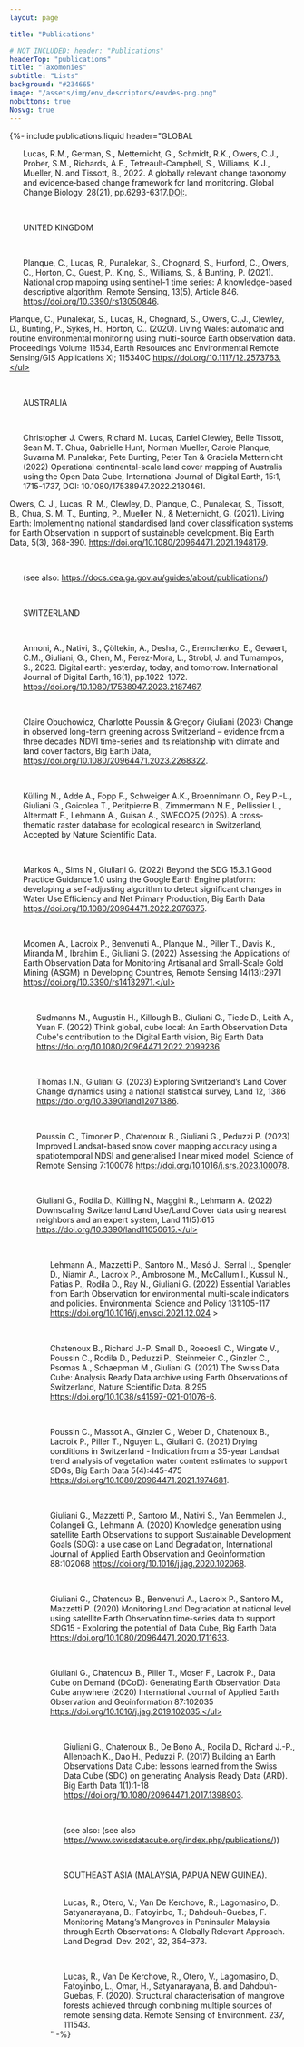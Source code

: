 ```yaml
---
layout: page

title: "Publications"

# NOT INCLUDED: header: "Publications"
headerTop: "publications"
title: "Taxomonies"
subtitle: "Lists"
background: "#234665"
image: "/assets/img/env_descriptors/envdes-png.png"
nobuttons: true
Nosvg: true
---
```


{%-
include publications.liquid
header="GLOBAL <br><ul>Lucas, R.M., German, S., Metternicht, G., Schmidt, R.K., Owers, C.J., Prober, S.M., Richards, A.E., Tetreault‐Campbell, S., Williams, K.J., Mueller, N. and Tissott, B., 2022. A globally relevant change taxonomy and evidence‐based change framework for land monitoring. Global Change Biology, 28(21), pp.6293-6317.[DOI:](10.1111/gcb.16346).</ul>

<br><ul> UNITED KINGDOM</ul>
<br><ul> Planque, C., Lucas, R., Punalekar, S., Chognard, S., Hurford, C., Owers, C., Horton, C., Guest, P., King, S., Williams, S., & Bunting, P. (2021). National crop mapping using sentinel-1 time series: A knowledge-based descriptive algorithm. Remote Sensing, 13(5), Article 846. https://doi.org/10.3390/rs13050846. </ul>

Planque, C., Punalekar, S., Lucas, R., Chognard, S., Owers, C.,J., Clewley, D., Bunting, P., Sykes, H., Horton, C.. (2020). Living Wales: automatic and routine environmental monitoring using multi-source Earth observation data. Proceedings Volume 11534, Earth Resources and Environmental Remote Sensing/GIS Applications XI; 115340C https://doi.org/10.1117/12.2573763.</ul>

<br><ul> AUSTRALIA</ul>
<br><ul> Christopher J. Owers, Richard M. Lucas, Daniel Clewley, Belle Tissott, Sean M. T. Chua, Gabrielle Hunt, Norman Mueller, Carole Planque, Suvarna M. Punalekar, Pete Bunting, Peter Tan & Graciela Metternicht (2022) Operational continental-scale land cover mapping of Australia using the Open Data Cube, International Journal of Digital Earth, 15:1, 1715-1737, DOI: 10.1080/17538947.2022.2130461.</ul>

Owers, C. J., Lucas, R. M., Clewley, D., Planque, C., Punalekar, S., Tissott, B., Chua, S. M. T., Bunting, P., Mueller, N., & Metternicht, G. (2021). Living Earth: Implementing national standardised land cover classification systems for Earth Observation in support of sustainable development. Big Earth Data, 5(3), 368-390. https://doi.org/10.1080/20964471.2021.1948179.

<br><ul>(see also: https://docs.dea.ga.gov.au/guides/about/publications/)</ul>

<br><ul> SWITZERLAND</ul>

<br><ul> Annoni, A., Nativi, S., Çöltekin, A., Desha, C., Eremchenko, E., Gevaert, C.M., Giuliani, G., Chen, M., Perez-Mora, L., Strobl, J. and Tumampos, S., 2023. Digital earth: yesterday, today, and tomorrow. International Journal of Digital Earth, 16(1), pp.1022-1072. https://doi.org/10.1080/17538947.2023.2187467. </ul> 

<br><ul> Claire Obuchowicz, Charlotte Poussin & Gregory Giuliani (2023) Change in observed long-term greening across Switzerland – evidence from a three decades NDVI time-series and its relationship with climate and land cover factors, Big Earth Data, https://doi.org/10.1080/20964471.2023.2268322.  </ul>

<br><ul> Külling N., Adde A., Fopp F., Schweiger A.K., Broennimann O., Rey P.-L., Giuliani G., Goicolea T., Petitpierre B., Zimmermann N.E., Pellissier L., Altermatt F., Lehmann A., Guisan A., SWECO25 (2025).  A cross-thematic raster database for ecological research in Switzerland, Accepted by Nature Scientific Data.</ul>

<br><ul> Markos A., Sims N., Giuliani G. (2022) Beyond the SDG 15.3.1 Good Practice Guidance 1.0 using the Google Earth Engine platform: developing a self-adjusting algorithm to detect significant changes in Water Use Efficiency and Net Primary Production, Big Earth Data https://doi.org/10.1080/20964471.2022.2076375. </ul>

<br><ul> Moomen A., Lacroix P., Benvenuti A., Planque M., Piller T., Davis K., Miranda M., Ibrahim E., Giuliani G. (2022) Assessing the Applications of Earth Observation Data for Monitoring Artisanal and Small-Scale Gold Mining (ASGM) in Developing Countries, Remote Sensing 14(13):2971 https://doi.org/10.3390/rs14132971.</ul>  

<br><ul> Sudmanns M., Augustin H., Killough B., Giuliani G., Tiede D., Leith A., Yuan F. (2022) Think global, cube local: An Earth Observation Data Cube's contribution to the Digital Earth vision, Big Earth Data https://doi.org/10.1080/20964471.2022.2099236 </ul>

<br><ul> Thomas I.N., Giuliani G. (2023) Exploring Switzerland’s Land Cover Change dynamics using a national statistical survey, Land 12, 1386 https://doi.org/10.3390/land12071386. </ul> 

<br><ul> Poussin C., Timoner P., Chatenoux B., Giuliani G., Peduzzi P. (2023) Improved Landsat-based snow cover mapping accuracy using a spatiotemporal NDSI and generalised linear mixed model, Science of Remote Sensing 7:100078 https://doi.org/10.1016/j.srs.2023.100078. </ul>

<br><ul> Giuliani G., Rodila D., Külling N., Maggini R., Lehmann A. (2022) Downscaling Switzerland Land Use/Land Cover data using nearest neighbors and an expert system, Land 11(5):615 https://doi.org/10.3390/land11050615.</ul> 

<br><ul> Lehmann A., Mazzetti P., Santoro M., Masó J., Serral I., Spengler D., Niamir A., Lacroix P., Ambrosone M., McCallum I., Kussul N., Patias P., Rodila D., Ray N., Giuliani G. (2022) Essential Variables from Earth Observation for environmental multi-scale indicators and policies. Environmental Science and Policy 131:105-117 https://doi.org/10.1016/j.envsci.2021.12.024 ></ul>

<br><ul> Chatenoux B., Richard J.-P. Small D., Roeoesli C., Wingate V., Poussin C., Rodila D., Peduzzi P., Steinmeier C., Ginzler C., Psomas A., Schaepman M., Giuliani G. (2021) The Swiss Data Cube: Analysis Ready Data archive using Earth Observations of Switzerland, Nature Scientific Data. 8:295 https://doi.org/10.1038/s41597-021-01076-6. </ul>

<br><ul> Poussin C., Massot A., Ginzler C., Weber D., Chatenoux B., Lacroix P., Piller T., Nguyen L., Giuliani G. (2021) Drying conditions in Switzerland - Indication from a 35-year Landsat trend analysis of vegetation water content estimates to support SDGs, Big Earth Data 5(4):445-475 https://doi.org/10.1080/20964471.2021.1974681. </ul>

<br><ul> Giuliani G., Mazzetti P., Santoro M., Nativi S., Van Bemmelen J., Colangeli G., Lehmann A. (2020) Knowledge generation using satellite Earth Observations to support Sustainable Development Goals (SDG): a use case on Land Degradation, International Journal of Applied Earth Observation and Geoinformation 88:102068 https://doi.org/10.1016/j.jag.2020.102068. </ul>  

<br><ul> Giuliani G., Chatenoux B., Benvenuti A., Lacroix P., Santoro M., Mazzetti P. (2020) Monitoring Land Degradation at national level using satellite Earth Observation time-series data to support SDG15 - Exploring the potential of Data Cube, Big Earth Data https://doi.org/10.1080/20964471.2020.1711633. </ul> 

<br><ul> Giuliani G., Chatenoux B., Piller T., Moser F., Lacroix P., Data Cube on Demand (DCoD): Generating Earth Observation Data Cube anywhere (2020) International Journal of Applied Earth Observation and Geoinformation 87:102035 https://doi.org/10.1016/j.jag.2019.102035.</ul> 

<br><ul> Giuliani G., Chatenoux B., De Bono A., Rodila D., Richard J.-P., Allenbach K., Dao H., Peduzzi P. (2017) Building an Earth Observations Data Cube: lessons learned from the Swiss Data Cube (SDC) on generating Analysis Ready Data (ARD). Big Earth Data 1(1):1-18 https://doi.org/10.1080/20964471.2017.1398903. </ul>

<br><ul> (see also: (see also https://www.swissdatacube.org/index.php/publications/))</ul> 

<br><ul> SOUTHEAST ASIA (MALAYSIA, PAPUA NEW GUINEA).</ul>
<br><ul> Lucas, R.; Otero, V.; Van De Kerchove, R.; Lagomasino, D.; Satyanarayana, B.; Fatoyinbo, T.; Dahdouh-Guebas, F. Monitoring Matang’s Mangroves in Peninsular Malaysia through Earth Observations: A Globally Relevant Approach. Land Degrad. Dev. 2021, 32, 354–373. </ul> 

<br><ul> Lucas, R., Van De Kerchove, R., Otero, V., Lagomasino, D., Fatoyinbo, L., Omar, H., Satyanarayana, B. and Dahdouh-Guebas, F. (2020).  Structural characterisation of mangrove forests achieved through combining multiple sources of remote sensing data. Remote Sensing of Environment. 237, 111543.</ul>
"
-%}
